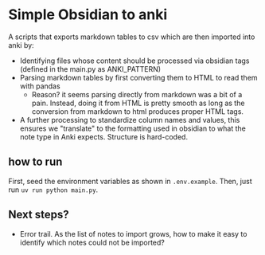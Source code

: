 # Simple Obsidian to anki
A scripts that exports markdown tables to csv which are then imported into anki by:
- Identifying files whose content should be processed via obsidian tags (defined in the main.py as ANKI_PATTERN)
- Parsing markdown tables by first converting them to HTML to read them with pandas
    - Reason? it seems parsing directly from markdown was a bit of a pain. Instead, doing it from HTML is pretty smooth as long as 
    the conversion from markdown to html produces proper HTML tags.
- A further processing to standardize column names and values, this ensures we "translate" to the formatting used in obsidian to what
 the note type in Anki expects. Structure is hard-coded.

## how to run
First, seed the environment variables as shown in `.env.example`. Then, just run `uv run python main.py`.

## Next steps?
- Error trail. As the list of notes to import grows, how to make it easy to identify which notes could not be imported?